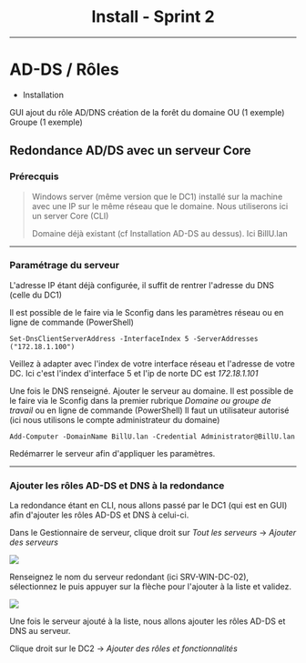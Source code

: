 <div align="center"><H1> Install -  Sprint 2 </H1></div>

_______
# AD-DS / Rôles

- Installation

GUI
    ajout du rôle AD/DNS
    création de la forêt
    du domaine
    OU (1 exemple)
    Groupe (1 exemple)

## Redondance AD/DS avec un serveur Core

### Prérecquis

> Windows server (même version que le DC1) installé sur la machine avec une IP sur le même réseau que le domaine. Nous utiliserons ici un server Core (CLI)
> 
> Domaine déjà existant (cf Installation AD-DS au dessus). Ici BillU.lan


<HR>

### Paramétrage du serveur

L'adresse IP étant déjà configurée, il suffit de rentrer l'adresse du DNS (celle du DC1)

Il est possible de le faire via le Sconfig dans les paramètres réseau ou en ligne de commande (PowerShell)

```
Set-DnsClientServerAddress -InterfaceIndex 5 -ServerAddresses ("172.18.1.100")
```
Veillez à adapter avec l'index de votre interface réseau et l'adresse de votre DC. Ici c'est l'index d'interface 5 et l'ip de norte DC est *172.18.1.101*

Une fois le DNS renseigné. Ajouter le serveur au domaine. Il est possible de le faire via le Sconfig dans la premier rubrique *Domaine ou groupe de travail* ou en ligne de commande (PowerShell)
Il faut un utilisateur autorisé (ici nous utilisons le compte administrateur du domaine)

```
Add-Computer -DomainName BillU.lan -Credential Administrator@BillU.lan
```
Redémarrer le serveur afin d'appliquer les paramètres.

<HR>

### Ajouter les rôles AD-DS et DNS à la redondance

La redondance étant en CLI, nous allons passé par le DC1 (qui est en GUI) afin d'ajouter les rôles AD-DS et DNS à celui-ci.

Dans le Gestionnaire de serveur, clique droit sur *Tout les serveurs*  -> *Ajouter des serveurs*

![](https://i.imgur.com/fUI6oJw.png)

Renseignez le nom du serveur redondant (ici SRV-WIN-DC-02), sélectionnez le puis appuyer sur la flèche pour l'ajouter à la liste et validez.

![](https://i.imgur.com/7qUecQ4.png)

Une fois le serveur ajouté à la liste, nous allons ajouter les rôles AD-DS et DNS au serveur.

Clique droit sur le DC2 -> *Ajouter des rôles et fonctionnalités* 
